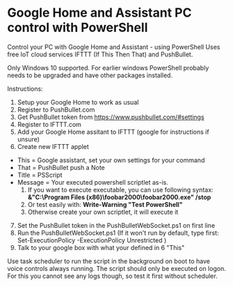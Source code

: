 # Google Home and Assistant PC control with PowerShell
Control your PC with Google Home and Assistant - using PowerShell
Uses free IoT cloud services IFTTT (If This Then That) and PushBullet.

Only Windows 10 supported. For earlier windows PowerShell probably needs to be upgraded and have other packages installed.

Instructions:

1. Setup your Google Home to work as usual
2. Register to PushBullet.com
3. Get PushBullet token from https://www.pushbullet.com/#settings
4. Register to IFTTT.com
5. Add your Google Home assitant to IFTTT (google for instructions if unsure)
6. Create new IFTTT applet
  * This = Google assistant, set your own settings for your command
  * That = PushBullet push a Note
  * Title = PSScript
  * Message = Your executed powershell scriptlet as-is. 
    1. If you want to execute executable, you can use following syntax: **&"C:\Program Files (x86)\foobar2000\foobar2000.exe" /stop**
    4. Or test easily with: **Write-Warning "Test PowerShell"**
    3. Otherwise create your own scriptlet, it will execute it
7. Set the PushBullet token in the PushBulletWebSocket.ps1 on first line
8. Run the PushBulletWebSocket.ps1 (If it won't run by default, type first: Set-ExecutionPolicy -ExecutionPolicy Unrestricted )
9. Talk to your google box with what your defined in 6 "This"

Use task scheduler to run the script in the background on boot to have voice controls always running. The script should only be executed on logon. For this you cannot see any logs though, so test it first without scheduler.
